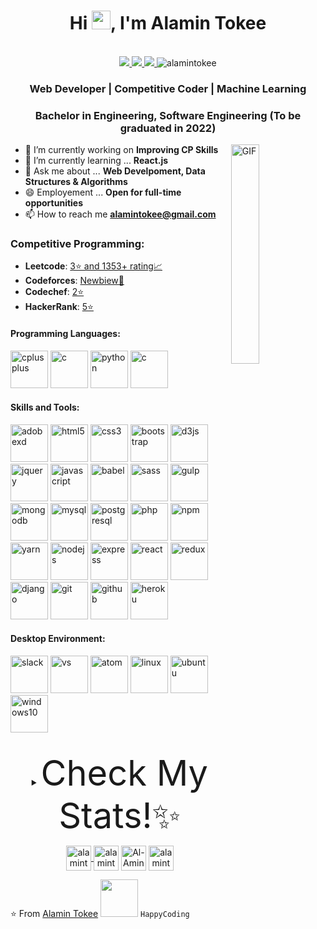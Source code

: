 <h1 align="center">Hi <img src="https://raw.githubusercontent.com/iampavangandhi/iampavangandhi/master/gifs/Hi.gif" width="30px">, I'm Alamin Tokee</h1>
 <p align="center"><br/>
   <a href="https://www.linkedin.com/in/al-amin-tokee/">
    <img src="https://img.shields.io/badge/linkedin-alamintokee-blue">
  </a>
  <a href="https://www.instagram.com/alamintokee/">
    <img src="https://img.shields.io/badge/instagram-alamintokee-orange">
  </a>
  <a href="https://www.youtube.com/CodeOptimizer/">
    <img src="https://img.shields.io/badge/youtube-AlaminTokee-red">
  </a>
  <span> <img src="https://komarev.com/ghpvc/?username=Alamin-Tokee" alt="alamintokee"></span>
</p>


<h3 align="center">Web Developer | Competitive Coder | Machine Learning </h3>
<h3 align="center">Bachelor in Engineering, Software Engineering (To be graduated in 2022)</h3>

<!-- <a href="https://codechef.com/users/sachuverma"><img src="https://img.shields.io/badge/Codechef-2122-yellow"></a> -->
<!-- <a href="https://codeforces.com/profile/sachuverma"><img src="https://img.shields.io/badge/Codeforces-1796-rgb(0%2C0%2C255)"></a> -->
<!-- <a href="https://atcoder.jp/users/sachuverma"><img src="https://img.shields.io/badge/Atcoder-1300-rgb(0%2C192%2C192)"></a> -->
<!-- <a href="https://leetcode.com/anjali-mc/"><img src="https://img.shields.io/badge/Leetcode-1940-ff69b4"></a> -->
<!-- <a href="https://www.hackerrank.com/sachuverma"><img src="https://img.shields.io/badge/Hackerrank-1835-green"></a> -->

<img width="30%" align="right" alt="GIF" src="https://undo.io/media/uploads/files/Frustrated_programmer.gif" />


- 🔭 I’m currently working on **Improving CP Skills**
- 🌱 I’m currently learning ... **React.js**
- 💬 Ask me about ... **Web Develpoment, Data Structures & Algorithms**
- 😄 Employement ... **Open for full-time opportunities**
- 📫 How to reach me **<a href="mailto:alamintokee@gmail.com">alamintokee@gmail.com</a>**

<h3>Competitive Programming: </h3>

- **Leetcode**: [3⭐ and 1353+ rating📈](https://leetcode.com/Alamin_Tokee/)   
- **Codeforces**: [Newbiew🧪](https://codeforces.com/profile/AH_Tokee)   
- **Codechef**: [2⭐](https://www.codechef.com/users/alamintokee)   
- **HackerRank**: [5⭐](https://www.hackerrank.com/pcswe556)  

<h4>Programming Languages: </h4>
<p align="left">
 <img style="margin: auto;" src="https://raw.githubusercontent.com/Alamin-Tokee/alamintokee/master/icons/cpp.png" alt=cplusplus width="60" height="60"/>
 <img style="margin: auto;" src="https://raw.githubusercontent.com/Alamin-Tokee/alamintokee/master/icons/c.png" alt=c width="60" height="60"/>
 <img style="margin: auto;" src="https://raw.githubusercontent.com/Alamin-Tokee/alamintokee/master/icons/python1.png" alt=python width="60" height="60"/>
 <img style="margin: auto;" src="https://raw.githubusercontent.com/Alamin-Tokee/alamintokee/master/icons/java.png" alt=c width="60" height="60"/>
</p>

<h4>Skills and Tools: </h4>
<p align="left">
  <img style="margin: auto;" src="https://raw.githubusercontent.com/Alamin-Tokee/alamintokee/master/icons/adobexd.png" alt=adobexd width="60" height="60"/>
	<img style="margin: auto;" src="https://raw.githubusercontent.com/Alamin-Tokee/alamintokee/master/icons/html5.png" alt=html5 width="60" height="60"/> 
	<img style="margin: auto;" src="https://raw.githubusercontent.com/Alamin-Tokee/alamintokee/master/icons/css3.png" alt=css3 width="60" height="60"/> 
	<img style="margin: auto;" src="https://raw.githubusercontent.com/Alamin-Tokee/alamintokee/master/icons/bootstrap.png" alt=bootstrap width="60" height="60"/>
  <img style="margin: auto;" src="https://raw.githubusercontent.com/Alamin-Tokee/alamintokee/master/icons/d3.png" alt=d3js width="60" height="60"/>
	<img style="margin: auto;" src="https://raw.githubusercontent.com/Alamin-Tokee/alamintokee/master/icons/jquery.png" alt=jquery width="60" height="60"/>
  <img style="margin: auto;" src="https://raw.githubusercontent.com/Alamin-Tokee/alamintokee/master/icons/js.png" alt=javascript width="60" height="60"/>
	<img style="margin: auto;" src="https://raw.githubusercontent.com/Alamin-Tokee/alamintokee/master/icons/babel.png" alt=babel width="60" height="60"/>
  <img style="margin: auto;" src="https://raw.githubusercontent.com/Alamin-Tokee/alamintokee/master/icons/sass.png" alt=sass width="60" height="60"/>
	<img style="margin: auto;" src="https://raw.githubusercontent.com/Alamin-Tokee/alamintokee/master/icons/gulp.png" alt=gulp width="60" height="60"/> 
	<img style="margin: auto;" src="https://raw.githubusercontent.com/Alamin-Tokee/alamintokee/master/icons/mongo.png" alt=mongodb width="60" height="60"/> 
	<img style="margin: auto;" src="https://raw.githubusercontent.com/Alamin-Tokee/alamintokee/master/icons/mysql.png" alt=mysql width="60" height="60"/> 
	<img style="margin: auto;" src="https://raw.githubusercontent.com/Alamin-Tokee/alamintokee/master/icons/psql.png" alt=postgresql width="60" height="60"/> 
	<img style="margin: auto;" src="https://raw.githubusercontent.com/Alamin-Tokee/alamintokee/master/icons/php.png" alt=php width="60" height="60"/> 
	<img style="margin: auto;" src="https://raw.githubusercontent.com/Alamin-Tokee/alamintokee/master/icons/npm.png" alt=npm width="60" height="60"/>
  <img style="margin: auto;" src="https://raw.githubusercontent.com/Alamin-Tokee/alamintokee/master/icons/yarn.png" alt=yarn width="60" height="60"/>
  <img style="margin: auto;" src="https://raw.githubusercontent.com/Alamin-Tokee/alamintokee/master/icons/node.png" alt=nodejs width="60" height="60"/>
  <img style="margin: auto;" src="https://raw.githubusercontent.com/Alamin-Tokee/alamintokee/master/icons/express.png" alt=express width="60" height="60"/>
	<img style="margin: auto;" src="https://raw.githubusercontent.com/Alamin-Tokee/alamintokee/master/icons/react.png" alt=react width="60" height="60"/> 
  <img style="margin: auto;" src="https://raw.githubusercontent.com/Alamin-Tokee/alamintokee/master/icons/redux.png" alt=redux width="60" height="60"/> 
  <img style="margin: auto;" src="https://raw.githubusercontent.com/Alamin-Tokee/alamintokee/master/icons/django.png" alt=django width="60" height="60"/>
	<img style="margin: auto;" src="https://raw.githubusercontent.com/Alamin-Tokee/alamintokee/master/icons/git.png" alt=git width="60" height="60"/>
  <img style="margin: auto;" src="https://raw.githubusercontent.com/Alamin-Tokee/alamintokee/master/icons/github.png" alt=github width="60" height="60"/>
  <img style="margin: auto;" src="https://raw.githubusercontent.com/Alamin-Tokee/alamintokee/master/icons/heroku.png" alt=heroku width="60" height="60"/>
 
</p>

<h4>Desktop Environment: </h4>
<p align="left">
  <img style="margin: auto;" src="https://raw.githubusercontent.com/Alamin-Tokee/alamintokee/master/icons/slack.png" alt=slack width="60" height="60"/>
  <img style="margin: auto;" src="https://raw.githubusercontent.com/Alamin-Tokee/alamintokee/master/icons/vsc.png" alt=vs width="60" height="60"/>
  <img style="margin: auto;" src="https://raw.githubusercontent.com/Alamin-Tokee/alamintokee/master/icons/atom.png" alt=atom width="60" height="60"/>
  <img style="margin: auto;" src="https://raw.githubusercontent.com/Alamin-Tokee/alamintokee/master/icons/linux.png" alt=linux width="60" height="60"/>
  <img style="margin: auto;" src="https://raw.githubusercontent.com/Alamin-Tokee/alamintokee/master/icons/ubuntu.png" alt=ubuntu width="60" height="60"/>
  <img style="margin: auto;" src="https://raw.githubusercontent.com/Alamin-Tokee/alamintokee/master/icons/win10.png" alt=windows10 width="60" height="60"/>
</p>
<br />

<details>
  <summary align="center"> 
    <span style="font-size:4em;">Check My Stats!✨ </span>
  </summary>
  <br />
	
  <!--START_SECTION:waka-->
![Lines of code](https://img.shields.io/badge/From%20Hello%20World%20I%27ve%20Written-624794%20lines%20of%20code-blue)

**🐱 My Github Data** 

> 🏆 1,300 Contributions in the Year 2021
 > 
> 📦 1.2 MB Used in Github's Storage 
 > 
> 💼 Opted to Hire
 > 
> 📜 55 Public Repositories 
 > 
> 🔑 14 Private Repositories  
 > 
**I'm an Early 🐤** 

```text
🌞 Morning    140 commits    ███░░░░░░░░░░░░░░░░░░░░░░   15.4% 
🌆 Daytime    338 commits    █████████░░░░░░░░░░░░░░░░   37.18% 
🌃 Evening    340 commits    █████████░░░░░░░░░░░░░░░░   37.4% 
🌙 Night      91 commits     ██░░░░░░░░░░░░░░░░░░░░░░░   10.01%

```
📅 **I'm Most Productive on Tuesday** 

```text
Monday       144 commits    ████░░░░░░░░░░░░░░░░░░░░░   15.84% 
Tuesday      187 commits    █████░░░░░░░░░░░░░░░░░░░░   20.57% 
Wednesday    143 commits    ████░░░░░░░░░░░░░░░░░░░░░   15.73% 
Thursday     124 commits    ███░░░░░░░░░░░░░░░░░░░░░░   13.64% 
Friday       121 commits    ███░░░░░░░░░░░░░░░░░░░░░░   13.31% 
Saturday     90 commits     ██░░░░░░░░░░░░░░░░░░░░░░░   9.9% 
Sunday       100 commits    ██░░░░░░░░░░░░░░░░░░░░░░░   11.0%

```


📊 **This Week I Spent My Time On** 

```text
⌚︎ Time Zone: Asia/Dhaka

💬 Programming Languages: 
No Activity Tracked This Week

🔥 Editors: 
No Activity Tracked This Week

🐱‍💻 Projects: 
No Activity Tracked This Week

```

**I Mostly Code in JavaScript** 

```text
JavaScript               25 repos            ██████████░░░░░░░░░░░░░░░   41.67% 
HTML                     13 repos            █████░░░░░░░░░░░░░░░░░░░░   21.67% 
CSS                      7 repos             ███░░░░░░░░░░░░░░░░░░░░░░   11.67% 
Python                   7 repos             ███░░░░░░░░░░░░░░░░░░░░░░   11.67% 
PHP                      2 repos             ░░░░░░░░░░░░░░░░░░░░░░░░░   3.33%

```


**Timeline**

![Chart not found](https://raw.githubusercontent.com/Alamin-Tokee/alamintokee/master/charts/bar_graph.png) 


 Last Updated on 8/01/2021
<!--END_SECTION:waka-->
	
</details>



<!-- <p align="center">
  <img src="https://github-readme-stats.vercel.app/api?username=sachuverma&count_private=true&show_icons=true" height="170px">
  <img src="https://github-readme-stats.vercel.app/api/top-langs/?username=sachuverma&layout=compact" height="170px">
</p>

<p align="center">
  <img src="https://github-readme-streak-stats.herokuapp.com?user=sachuverma" height="170px">
</p>
 -->

<p align="center">
<!--<a href="https://codepen.io/alamintokee" target="blank"><img align="center" src="https://cdn.jsdelivr.net/npm/simple-icons@3.0.1/icons/codepen.svg" alt="alamintokee" height="40" width="40" /></a>-->
<a href="http://alamintokee.me/Portfolio/" target="blank"><img align="center" src="https://raw.githubusercontent.com/Alamin-Tokee/alamintokee/master/icons/web.png" alt="alamintokee" height="40" width="40" />
<a href="https://linkedin.com/in/al-amin-tokee/" target="blank"><img align="center" src="https://raw.githubusercontent.com/Alamin-Tokee/alamintokee/master/icons/linkedin.png" alt="alamintokee" height="40" width="40" /></a>
<a href="https://instagram.com/in/alamintokee/" target="blank"><img align="center" src="https://raw.githubusercontent.com/Alamin-Tokee/alamintokee/master/icons/instagram.png" alt="Al-Amin Tokee" height="40" width="40" /></a>
<a href="https://twitter.com/tokee_al" target="blank"><img align="center" src="https://raw.githubusercontent.com/Alamin-Tokee/alamintokee/master/icons/twitter.png" alt="alamintokee" height="40" width="40" /></a>
</p>

⭐️ From [Alamin Tokee](https://github.com/Alamin-Tokee) <img src="https://media.giphy.com/media/LnQjpWaON8nhr21vNW/giphy.gif" width="60">  ```HappyCoding```
